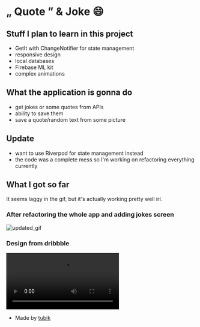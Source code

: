 # „ Quote ” & Joke 😄

## Stuff I plan to learn in this project

- GetIt with ChangeNotifier for state management
- responsive design
- local databases
- Firebase ML kit
- complex animations


## What the application is gonna do

- get jokes or some quotes from APIs
- ability to save them
- save a quote/random text from some picture

 
## Update
- want to use Riverpod for state management instead
- the code was a complete mess so I'm working on refactoring everything currently

## What I got so far
It seems laggy in the gif, but it's actually working pretty well irl.


### After refactoring the whole app and adding jokes screen
![updated_gif](https://github.com/fljubic-flutter/quote_and_joke/blob/master/images/update.gif)

### Design from dribbble
![design](https://github.com/fljubic-flutter/quote_and_joke/blob/master/images/qjdesign.mp4)
- Made by [tubik](https://dribbble.com/shots/10842266-Quotes-App-UI-Design)
